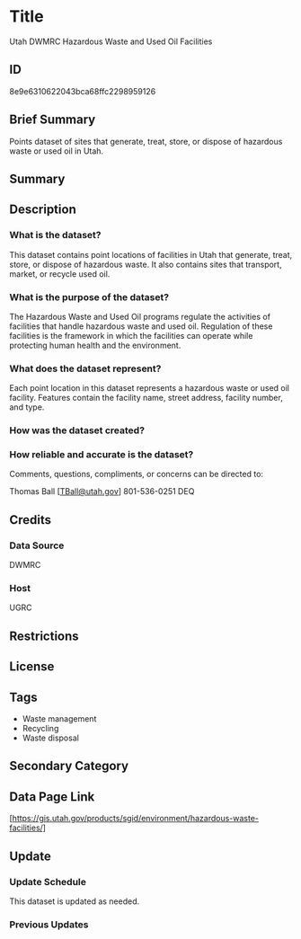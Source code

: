 # Title

Utah DWMRC Hazardous Waste and Used Oil Facilities

## ID

8e9e6310622043bca68ffc2298959126

## Brief Summary

Points dataset of sites that generate, treat, store, or dispose of hazardous waste or used oil in Utah.

## Summary

## Description

### What is the dataset?

This dataset contains point locations of facilities in Utah that generate, treat, store, or dispose of hazardous waste. It also contains sites that transport, market, or recycle used oil.

### What is the purpose of the dataset?

The Hazardous Waste and Used Oil programs regulate the activities of facilities that handle hazardous waste and used oil. Regulation of these facilities is the framework in which the facilities can operate while protecting human health and the environment.

### What does the dataset represent?

Each point location in this dataset represents a hazardous waste or used oil facility. Features contain the facility name, street address, facility number, and type.

### How was the dataset created?

### How reliable and accurate is the dataset?

Comments, questions, compliments, or concerns can be directed to:

Thomas Ball
[TBall@utah.gov]
801-536-0251
DEQ

## Credits

### Data Source

DWMRC

### Host

UGRC

## Restrictions

## License

## Tags

- Waste management
- Recycling
- Waste disposal

## Secondary Category

## Data Page Link

[https://gis.utah.gov/products/sgid/environment/hazardous-waste-facilities/]

## Update

### Update Schedule

This dataset is updated as needed.

### Previous Updates
